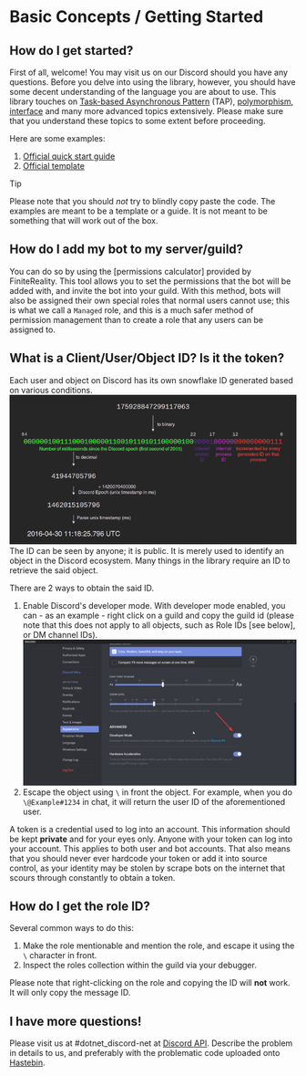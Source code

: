 # Basic Concepts / Getting Started

## How do I get started?
First of all, welcome! You may visit us on our Discord should you 
have any questions. Before you delve into using the library, 
however, you should have some decent understanding of the language 
you are about to use. This library touches on 
[Task-based Asynchronous Pattern] \(TAP), [polymorphism], [interface] 
and many more advanced topics extensively. Please make sure that you 
understand these topics to some extent before proceeding.
  
  Here are some examples:
  1. [Official quick start guide](https://github.com/RogueException/Discord.Net/blob/dev/docs/guides/getting_started/samples/intro/structure.cs)
  2. [Official template](https://github.com/foxbot/DiscordBotBase/tree/csharp/src/DiscordBot)

> [!TIP]  
> Please note that you should *not* try to blindly copy paste 
> the code. The examples are meant to be a template or a guide. 
> It is not meant to be something that will work out of the box.
  
[Task-based Asynchronous Pattern]: https://docs.microsoft.com/en-us/dotnet/standard/asynchronous-programming-patterns/task-based-asynchronous-pattern-tap
[polymorphism]: https://docs.microsoft.com/en-us/dotnet/csharp/programming-guide/classes-and-structs/polymorphism
[interface]: https://docs.microsoft.com/en-us/dotnet/csharp/programming-guide/interfaces/
  
## How do I add my bot to my server/guild?

You can do so by using the [permissions calculator] provided 
by FiniteReality.
This tool allows you to set the permissions that the bot will be 
added with, and invite the bot into your guild. With this method, 
bots will also be assigned their own special roles that normal users 
cannot use; this is what we call a `Managed` role, and this is a much
safer method of permission management than to create a role that any 
users can be assigned to.

[permission calculator]: https://finitereality.github.io/permissions-calculator

## What is a Client/User/Object ID? Is it the token?

Each user and object on Discord has its own snowflake ID generated 
based on various conditions.
![Snowflake Generation](images/snowflake.png)
The ID can be seen by anyone; it is public. It is merely used to 
identify an object in the Discord ecosystem. Many things in the 
library require an ID to retrieve the said object. 
  
There are 2 ways to obtain the said ID. 
  1. Enable Discord's developer mode. With developer mode enabled, 
  you can - as an example - right click on a guild and copy the guild 
  id (please note that this does not apply to all objects, such as 
  Role IDs \[see below], or DM channel IDs).
  ![Developer Mode](images/dev-mode.png)
  2. Escape the object using `\` in front the object. For example, 
  when you do `\@Example#1234` in chat, it will return the user ID of 
  the aforementioned user.
  
A token is a credential used to log into an account. This information 
should be kept **private** and for your eyes only. Anyone with your 
token can log into your account. This applies to both user and bot 
accounts. That also means that you should never ever hardcode your 
token or add it into source control, as your identity may be stolen 
by scrape bots on the internet that scours through constantly to 
obtain a token.

## How do I get the role ID?

Several common ways to do this:
  1. Make the role mentionable and mention the role, and escape it 
  using the `\` character in front.
  2. Inspect the roles collection within the guild via your debugger.
  
Please note that right-clicking on the role and copying the ID will 
**not** work. It will only copy the message ID.

## I have more questions! 

Please visit us at #dotnet_discord-net at [Discord API]. 
Describe the problem in details to us, and preferably with the 
problematic code uploaded onto [Hastebin](https://hastebin.com).

[Discord API]: https://discord.gg/jkrBmQR